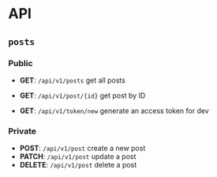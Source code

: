 # API

## `posts`

### Public

- **GET**: `/api/v1/posts` get all posts
- **GET**: `/api/v1/post/{id}` get post by ID

- **GET**: `/api/v1/token/new` generate an access token for dev

### Private

- **POST**: `/api/v1/post` create a new post
- **PATCH**: `/api/v1/post` update a post
- **DELETE**: `/api/v1/post` delete a post
